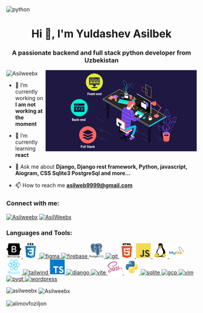 ![python](https://github.com/QuvonchbekBobojonov/QuvonchbekBobojonov/assets/111079758/4e9d54f0-4b02-4e71-aab9-2c51b352405a)

<h1 align="center">Hi 👋, I'm Yuldashev Asilbek</h1>
<h3 align="center">A passionate backend and full stack python developer from Uzbekistan</h3>
<img align="right" alt="Coding" width="400" src="https://raw.githubusercontent.com/majdimokhtar/github-images/main/rightimagemajdigithub.gif?token=GHSAT0AAAAAABUZ7SAQ6CWAJ3EWM7P3WSBUY3GNLNQ">

<p align="left"> <img src="https://komarev.com/ghpvc/?username=Asilweebx&label=Profile%20views&color=0e75b6&style=for-the-badge" alt="Asilweebx" /> </p>

- 🔭 I’m currently working on **I am not working at the moment**

- 🌱 I’m currently learning **react**

- 💬 Ask me about **Django, Django rest framework, Python, javascript, <br/> Aiogram, CSS Sqlite3 PostgreSql and more...**

- 📫 How to reach me **asilweb9999@gmail.com**

<h3 align="left">Connect with me:</h3>
<p align="left">
<a href="https://linkedin.com/in/asilbek-yuldoshev-154065264" target="blank"><img align="center" src="https://raw.githubusercontent.com/rahuldkjain/github-profile-readme-generator/master/src/images/icons/Social/linked-in-alt.svg" alt="Asilweebx" height="30" width="40" /></a>
<a href="https://instagram.com/a.yuldashevv_" target="blank"><img align="center" src="https://raw.githubusercontent.com/rahuldkjain/github-profile-readme-generator/master/src/images/icons/Social/instagram.svg" alt="AsilWeebx" height="30" width="40" /></a>
</p>

<h3 align="left">Languages and Tools:</h3>
<p align="left"></a> <a href="https://getbootstrap.com" target="_blank" rel="noreferrer"> <img src="https://raw.githubusercontent.com/devicons/devicon/master/icons/bootstrap/bootstrap-plain-wordmark.svg" alt="bootstrap" width="40" height="40"/> </a> <a href="https://www.w3schools.com/css/" target="_blank" rel="noreferrer"> <img src="https://raw.githubusercontent.com/devicons/devicon/master/icons/css3/css3-original-wordmark.svg" alt="css3" width="40" height="40"/> </a> <a href="https://www.figma.com/" target="_blank" rel="noreferrer"> <img src="https://www.vectorlogo.zone/logos/figma/figma-icon.svg" alt="figma" width="40" height="40"/> </a> <a href="https://firebase.google.com/" target="_blank" rel="noreferrer"> <img src="https://www.vectorlogo.zone/logos/firebase/firebase-icon.svg" alt="firebase" width="40" height="40"/> </a>
<a href="https://www.postgresql.org" target="_blank" rel="noreferrer"> <img src="https://raw.githubusercontent.com/devicons/devicon/master/icons/postgresql/postgresql-original-wordmark.svg" alt="postgresql" width="40" height="40"/> </a> <a href="https://git-scm.com/" target="_blank" rel="noreferrer"> <img src="https://www.vectorlogo.zone/logos/git-scm/git-scm-icon.svg" alt="git" width="40" height="40"/> </a> <a href="https://www.w3.org/html/" target="_blank" rel="noreferrer"> <img src="https://raw.githubusercontent.com/devicons/devicon/master/icons/html5/html5-original-wordmark.svg" alt="html5" width="40" height="40"/> </a> <a href="https://developer.mozilla.org/en-US/docs/Web/JavaScript" target="_blank" rel="noreferrer"> <img src="https://raw.githubusercontent.com/devicons/devicon/master/icons/javascript/javascript-original.svg" alt="javascript" width="40" height="40"/> </a> <a href="https://www.linux.org/" target="_blank" rel="noreferrer"> <img src="https://raw.githubusercontent.com/devicons/devicon/master/icons/linux/linux-original.svg" alt="linux" width="40" height="40"/> </a><a href="https://www.mysql.com/" target="_blank" rel="noreferrer"> <img src="https://raw.githubusercontent.com/devicons/devicon/master/icons/mysql/mysql-original-wordmark.svg" alt="mysql" width="40" height="40"/> </a><a href="https://reactjs.org/" target="_blank" rel="noreferrer"> <img src="https://raw.githubusercontent.com/devicons/devicon/master/icons/react/react-original-wordmark.svg" alt="react" width="40" height="40"/> </a> <a href="https://tailwindcss.com/" target="_blank" rel="noreferrer"> <img src="https://www.vectorlogo.zone/logos/tailwindcss/tailwindcss-icon.svg" alt="tailwind" width="40" height="40"/> </a> <a href="https://www.typescriptlang.org/" target="_blank" rel="noreferrer"> <img src="https://raw.githubusercontent.com/devicons/devicon/master/icons/typescript/typescript-original.svg" alt="typescript" width="40" height="40"/> </a>
<a href="https://www.djangoproject.com/" target="_blank" rel="noreferrer"> <img src="https://cdn.worldvectorlogo.com/logos/django.svg" alt="django" width="40" height="40"/> </a>
<a href="https://vitejs.dev/" target="_blank" rel="noreferrer"> <img src="https://www.svgrepo.com/show/374167/vite.svg" alt="vite" width="40" height="40"/> </a>
<a href="https://sass-lang.com" target="_blank" rel="noreferrer"> <img src="https://raw.githubusercontent.com/devicons/devicon/master/icons/sass/sass-original.svg" alt="sass" width="40" height="40"/> </a>
<a href="https://www.python.org" target="_blank" rel="noreferrer"> <img src="https://raw.githubusercontent.com/devicons/devicon/master/icons/python/python-original.svg" alt="python" width="40" height="40"/> </a>
<a href="https://www.sqlite.org/" target="_blank" rel="noreferrer"> <img src="https://www.vectorlogo.zone/logos/sqlite/sqlite-icon.svg" alt="sqlite" width="40" height="40"/> </a>
<a href="https://cloud.google.com" target="_blank" rel="noreferrer"> <img src="https://www.vectorlogo.zone/logos/google_cloud/google_cloud-icon.svg" alt="gcp" width="40" height="40"/> </a>
<a href="https://www.vim.org/" target="_blank" rel="noreferrer"> <img src="https://www.logo.wine/a/logo/Vim_(text_editor)/Vim_(text_editor)-Logo.wine.svg" alt="vim" width="40" height="40"/> </a>
<a href="https://doc.qt.io/" target="_blank" rel="noreferrer"> <img src="https://d33sqmjvzgs8hq.cloudfront.net/wp-content/themes/oneqt/assets/images/favicon-32x32.png" alt="pyqt" width="40" height="40"/> </a>
<a href="https://wordpress.com" target="_blank" rel="noreferrer"> <img src="https://i.pinimg.com/originals/8e/31/70/8e3170421b512c1eceabc90cc1c8d43d.png" alt="wordpress" width="40" height="40"/> </a>
</p>

<p><img align="left" src="https://github-readme-stats.vercel.app/api/top-langs?username=asilweebx&show_icons=true&locale=en&layout=compact" alt="asilweebx" /></p>

<p>&nbsp;<img align="center" src="https://github-readme-stats.vercel.app/api?username=asilweebx&show_icons=true&locale=en" alt="Asilweebx" /></p>

<p><img align="center" src="https://github-readme-streak-stats.herokuapp.com/?user=asilweebx&" alt="alimovfoziljon" /></p>
